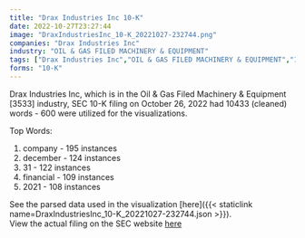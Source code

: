 ```yaml
---
title: "Drax Industries Inc 10-K"
date: 2022-10-27T23:27:44
image: "DraxIndustriesInc_10-K_20221027-232744.png"
companies: "Drax Industries Inc"
industry: "OIL & GAS FILED MACHINERY & EQUIPMENT"
tags: ["Drax Industries Inc","OIL & GAS FILED MACHINERY & EQUIPMENT","10-26-2022","10-K"]
forms: "10-K"
---
```

Drax Industries Inc, which is in the Oil & Gas Filed Machinery & Equipment [3533] industry, SEC 10-K filing on October 26, 2022 had 10433 (cleaned) words - 600 were utilized for the visualizations.

Top Words:
1. company - 195 instances
2. december - 124 instances
3. 31 - 122 instances
4. financial - 109 instances
5. 2021 - 108 instances


See the parsed data used in the visualization [here]({{< staticlink name=DraxIndustriesInc_10-K_20221027-232744.json >}}).  
View the actual filing on the SEC website [here](https://www.sec.gov/Archives/edgar/data/1844519/0001079973-22-001353.txt)